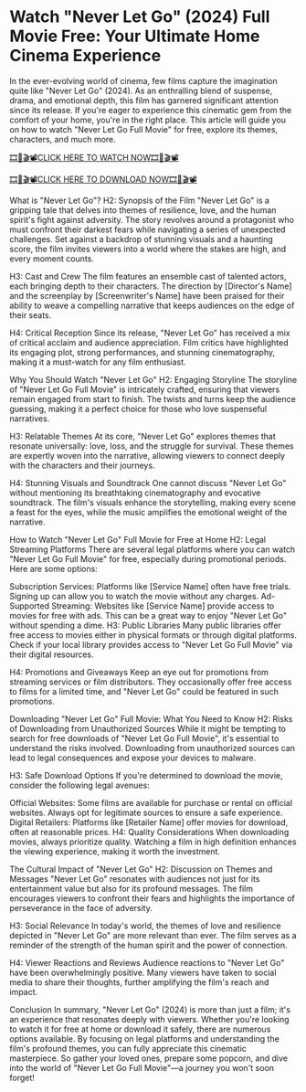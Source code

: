 # Watch "Never Let Go" (2024) Full Movie Free: Your Ultimate Home Cinema Experience

In the ever-evolving world of cinema, few films capture the imagination quite like "Never Let Go" (2024). As an enthralling blend of suspense, drama, and emotional depth, this film has garnered significant attention since its release. If you're eager to experience this cinematic gem from the comfort of your home, you're in the right place. This article will guide you on how to watch "Never Let Go Full Movie" for free, explore its themes, characters, and much more.

[🎞️🎥🎬📽️CLICK HERE TO WATCH NOW🎞️🎥🎬📽️](https://cutt.ly/CeUGlpU0)

[🎞️🎥🎬📽️CLICK HERE TO DOWNLOAD NOW🎞️🎥🎬📽️](https://cutt.ly/CeUGlpU0)

What is "Never Let Go"?
H2: Synopsis of the Film
"Never Let Go" is a gripping tale that delves into themes of resilience, love, and the human spirit's fight against adversity. The story revolves around a protagonist who must confront their darkest fears while navigating a series of unexpected challenges. Set against a backdrop of stunning visuals and a haunting score, the film invites viewers into a world where the stakes are high, and every moment counts.

H3: Cast and Crew
The film features an ensemble cast of talented actors, each bringing depth to their characters. The direction by [Director's Name] and the screenplay by [Screenwriter's Name] have been praised for their ability to weave a compelling narrative that keeps audiences on the edge of their seats.

H4: Critical Reception
Since its release, "Never Let Go" has received a mix of critical acclaim and audience appreciation. Film critics have highlighted its engaging plot, strong performances, and stunning cinematography, making it a must-watch for any film enthusiast.

Why You Should Watch "Never Let Go"
H2: Engaging Storyline
The storyline of "Never Let Go Full Movie" is intricately crafted, ensuring that viewers remain engaged from start to finish. The twists and turns keep the audience guessing, making it a perfect choice for those who love suspenseful narratives.

H3: Relatable Themes
At its core, "Never Let Go" explores themes that resonate universally: love, loss, and the struggle for survival. These themes are expertly woven into the narrative, allowing viewers to connect deeply with the characters and their journeys.

H4: Stunning Visuals and Soundtrack
One cannot discuss "Never Let Go" without mentioning its breathtaking cinematography and evocative soundtrack. The film's visuals enhance the storytelling, making every scene a feast for the eyes, while the music amplifies the emotional weight of the narrative.

How to Watch "Never Let Go" Full Movie for Free at Home
H2: Legal Streaming Platforms
There are several legal platforms where you can watch "Never Let Go Full Movie" for free, especially during promotional periods. Here are some options:

Subscription Services: Platforms like [Service Name] often have free trials. Signing up can allow you to watch the movie without any charges.
Ad-Supported Streaming: Websites like [Service Name] provide access to movies for free with ads. This can be a great way to enjoy "Never Let Go" without spending a dime.
H3: Public Libraries
Many public libraries offer free access to movies either in physical formats or through digital platforms. Check if your local library provides access to "Never Let Go Full Movie" via their digital resources.

H4: Promotions and Giveaways
Keep an eye out for promotions from streaming services or film distributors. They occasionally offer free access to films for a limited time, and "Never Let Go" could be featured in such promotions.

Downloading "Never Let Go" Full Movie: What You Need to Know
H2: Risks of Downloading from Unauthorized Sources
While it might be tempting to search for free downloads of "Never Let Go Full Movie", it's essential to understand the risks involved. Downloading from unauthorized sources can lead to legal consequences and expose your devices to malware.

H3: Safe Download Options
If you're determined to download the movie, consider the following legal avenues:

Official Websites: Some films are available for purchase or rental on official websites. Always opt for legitimate sources to ensure a safe experience.
Digital Retailers: Platforms like [Retailer Name] offer movies for download, often at reasonable prices.
H4: Quality Considerations
When downloading movies, always prioritize quality. Watching a film in high definition enhances the viewing experience, making it worth the investment.

The Cultural Impact of "Never Let Go"
H2: Discussion on Themes and Messages
"Never Let Go" resonates with audiences not just for its entertainment value but also for its profound messages. The film encourages viewers to confront their fears and highlights the importance of perseverance in the face of adversity.

H3: Social Relevance
In today's world, the themes of love and resilience depicted in "Never Let Go" are more relevant than ever. The film serves as a reminder of the strength of the human spirit and the power of connection.

H4: Viewer Reactions and Reviews
Audience reactions to "Never Let Go" have been overwhelmingly positive. Many viewers have taken to social media to share their thoughts, further amplifying the film's reach and impact.

Conclusion
In summary, "Never Let Go" (2024) is more than just a film; it's an experience that resonates deeply with viewers. Whether you're looking to watch it for free at home or download it safely, there are numerous options available. By focusing on legal platforms and understanding the film's profound themes, you can fully appreciate this cinematic masterpiece. So gather your loved ones, prepare some popcorn, and dive into the world of "Never Let Go Full Movie"—a journey you won't soon forget!
